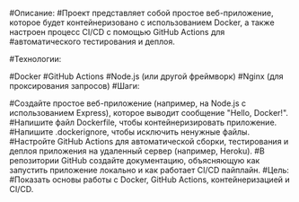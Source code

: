 #Описание:
#Проект представляет собой простое веб-приложение, которое будет контейнеризовано с использованием Docker, а также настроен процесс CI/CD с помощью GitHub Actions для #автоматического тестирования и деплоя.

#Технологии:

#Docker
#GitHub Actions
#Node.js (или другой фреймворк)
#Nginx (для проксирования запросов)
#Шаги:

#Создайте простое веб-приложение (например, на Node.js с использованием Express), которое выводит сообщение "Hello, Docker!".
#Напишите файл Dockerfile, чтобы контейнеризировать приложение.
#Напишите .dockerignore, чтобы исключить ненужные файлы.
#Настройте GitHub Actions для автоматической сборки, тестирования и деплоя приложения на удаленный сервер (например, Heroku).
#В репозитории GitHub создайте документацию, объясняющую как запустить приложение локально и как работает CI/CD пайплайн.
#Цель:
#Показать основы работы с Docker, GitHub Actions, контейнеризацией и CI/CD.

